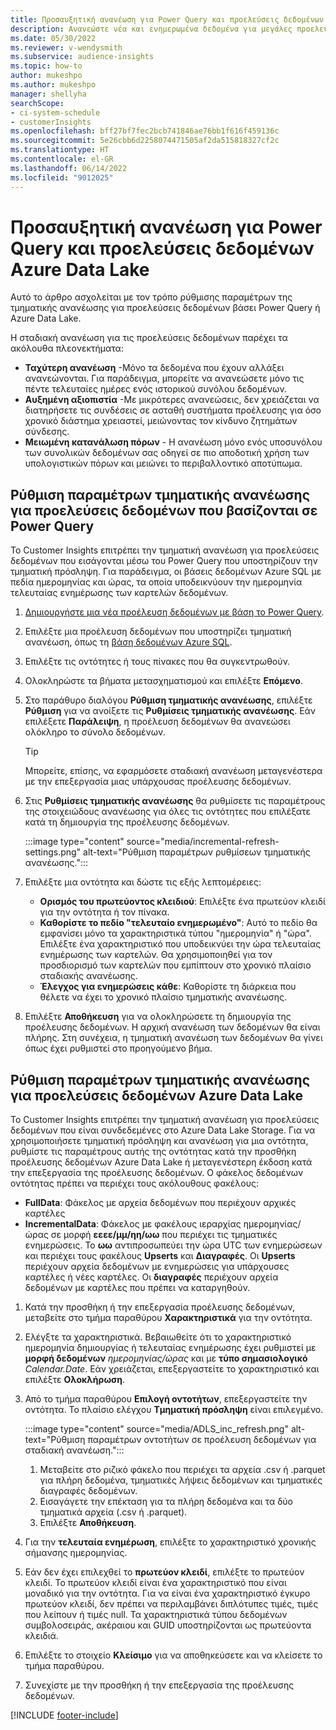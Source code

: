 ```yaml
---
title: Προσαυξητική ανανέωση για Power Query και προελεύσεις δεδομένων Azure Data Lake
description: Ανανεώστε νέα και ενημερωμένα δεδομένα για μεγάλες προελεύσεις δεδομένων βάσει Power Query ή προελεύσεων δεδομένων Azure Data Lake.
ms.date: 05/30/2022
ms.reviewer: v-wendysmith
ms.subservice: audience-insights
ms.topic: how-to
author: mukeshpo
ms.author: mukeshpo
manager: shellyha
searchScope:
- ci-system-schedule
- customerInsights
ms.openlocfilehash: bff27bf7fec2bcb741846ae76bb1f616f459136c
ms.sourcegitcommit: 5e26cbb6d2258074471505af2da515818327cf2c
ms.translationtype: HT
ms.contentlocale: el-GR
ms.lasthandoff: 06/14/2022
ms.locfileid: "9012025"
---
```

# <a name="incremental-refresh-for-power-query-and-azure-data-lake-data-sources"></a>Προσαυξητική ανανέωση για Power Query και προελεύσεις δεδομένων Azure Data Lake

Αυτό το άρθρο ασχολείται με τον τρόπο ρύθμισης παραμέτρων της τμηματικής ανανέωσης για προελεύσεις δεδομένων βάσει Power Query ή Azure Data Lake.

Η σταδιακή ανανέωση για τις προελεύσεις δεδομένων παρέχει τα ακόλουθα πλεονεκτήματα:

- **Ταχύτερη ανανέωση** -Μόνο τα δεδομένα που έχουν αλλάξει ανανεώνονται. Για παράδειγμα, μπορείτε να ανανεώσετε μόνο τις πέντε τελευταίες ημέρες ενός ιστορικού συνόλου δεδομένων.
- **Αυξημένη αξιοπιστία** -Με μικρότερες ανανεώσεις, δεν χρειάζεται να διατηρήσετε τις συνδέσεις σε ασταθή συστήματα προέλευσης για όσο χρονικό διάστημα χρειαστεί, μειώνοντας τον κίνδυνο ζητημάτων σύνδεσης.
- **Μειωμένη κατανάλωση πόρων** - Η ανανέωση μόνο ενός υποσυνόλου των συνολικών δεδομένων σας οδηγεί σε πιο αποδοτική χρήση των υπολογιστικών πόρων και μειώνει το περιβαλλοντικό αποτύπωμα.

## <a name="configure-incremental-refresh-for-data-sources-based-on-power-query"></a>Ρύθμιση παραμέτρων τμηματικής ανανέωσης για προελεύσεις δεδομένων που βασίζονται σε Power Query

Το Customer Insights επιτρέπει την τμηματική ανανέωση για προελεύσεις δεδομένων που εισάγονται μέσω του Power Query που υποστηρίζουν την τμηματική πρόσληψη. Για παράδειγμα, οι βάσεις δεδομένων Azure SQL με πεδία ημερομηνίας και ώρας, τα οποία υποδεικνύουν την ημερομηνία τελευταίας ενημέρωσης των καρτελών δεδομένων.

1. [Δημιουργήστε μια νέα προέλευση δεδομένων με βάση το Power Query](connect-power-query.md).

1. Επιλέξτε μια προέλευση δεδομένων που υποστηρίζει τμηματική ανανέωση, όπως τη [βάση δεδομένων Azure SQL](/power-query/connectors/azuresqldatabase).

1. Επιλέξτε τις οντότητες ή τους πίνακες που θα συγκεντρωθούν.

1. Ολοκληρώστε τα βήματα μετασχηματισμού και επιλέξτε **Επόμενο**.

1. Στο παράθυρο διαλόγου **Ρύθμιση τμηματικής ανανέωσης**, επιλέξτε **Ρύθμιση** για να ανοίξετε τις **Ρυθμίσεις τμηματικής ανανέωσης**. Εάν επιλέξετε **Παράλειψη**, η προέλευση δεδομένων θα ανανεώσει ολόκληρο το σύνολο δεδομένων.
   > [!TIP]
   > Μπορείτε, επίσης, να εφαρμόσετε σταδιακή ανανέωση μεταγενέστερα με την επεξεργασία μιας υπάρχουσας προέλευσης δεδομένων.

1. Στις **Ρυθμίσεις τμηματικής ανανέωσης** θα ρυθμίσετε τις παραμέτρους της στοιχειώδους ανανέωσης για όλες τις οντότητες που επιλέξατε κατά τη δημιουργία της προέλευσης δεδομένων.

   :::image type="content" source="media/incremental-refresh-settings.png" alt-text="Ρύθμιση παραμέτρων ρυθμίσεων τμηματικής ανανέωσης.":::

1. Επιλέξτε μια οντότητα και δώστε τις εξής λεπτομέρειες:

   - **Ορισμός του πρωτεύοντος κλειδιού**: Επιλέξτε ένα πρωτεύον κλειδί για την οντότητα ή τον πίνακα.
   - **Καθορίστε το πεδίο "τελευταίο ενημερωμένο"**: Αυτό το πεδίο θα εμφανίσει μόνο τα χαρακτηριστικά τύπου "ημερομηνία" ή "ώρα". Επιλέξτε ένα χαρακτηριστικό που υποδεικνύει την ώρα τελευταίας ενημέρωσης των καρτελών. Θα χρησιμοποιηθεί για τον προσδιορισμό των καρτελών που εμπίπτουν στο χρονικό πλαίσιο σταδιακής ανανέωσης.
   - **Έλεγχος για ενημερώσεις κάθε**: Καθορίστε τη διάρκεια που θέλετε να έχει το χρονικό πλαίσιο τμηματικής ανανέωσης.

1. Επιλέξτε **Αποθήκευση** για να ολοκληρώσετε τη δημιουργία της προέλευσης δεδομένων. Η αρχική ανανέωση των δεδομένων θα είναι πλήρης. Στη συνέχεια, η τμηματική ανανέωση των δεδομένων θα γίνει όπως έχει ρυθμιστεί στο προηγούμενο βήμα.

## <a name="configure-incremental-refresh-for-azure-data-lake-data-sources"></a>Ρύθμιση παραμέτρων τμηματικής ανανέωσης για προελεύσεις δεδομένων Azure Data Lake

Το Customer Insights επιτρέπει την τμηματική ανανέωση για προελεύσεις δεδομένων που είναι συνδεδεμένες στο Azure Data Lake Storage. Για να χρησιμοποιήσετε τμηματική πρόσληψη και ανανέωση για μια οντότητα, ρυθμίστε τις παραμέτρους αυτής της οντότητας κατά την προσθήκη προέλευσης δεδομένων Azure Data Lake ή μεταγενέστερη έκδοση κατά την επεξεργασία της προέλευσης δεδομένων. Ο φάκελος δεδομένων οντότητας πρέπει να περιέχει τους ακόλουθους φακέλους:

- **FullData**: Φάκελος με αρχεία δεδομένων που περιέχουν αρχικές καρτέλες
- **IncrementalData**: Φάκελος με φακέλους ιεραρχίας ημερομηνίας/ ώρας σε μορφή **εεεε/μμ/ηη/ωω** που περιέχει τις τμηματικές ενημερώσεις. Το **ωω** αντιπροσωπεύει την ώρα UTC των ενημερώσεων και περιέχει τους φακέλους **Upserts** και **Διαγραφές**. Οι **Upserts** περιέχουν αρχεία δεδομένων με ενημερώσεις για υπάρχουσες καρτέλες ή νέες καρτέλες. Οι **διαγραφές** περιέχουν αρχεία δεδομένων με καρτέλες που πρέπει να καταργηθούν.

1. Κατά την προσθήκη ή την επεξεργασία προέλευσης δεδομένων, μεταβείτε στο τμήμα παραθύρου **Χαρακτηριστικά** για την οντότητα.

1. Ελέγξτε τα χαρακτηριστικά. Βεβαιωθείτε ότι το χαρακτηριστικό ημερομηνία δημιουργίας ή τελευταίας ενημέρωσης έχει ρυθμιστεί με **μορφή δεδομένων** *ημερομηνίας/ώρας* και με **τύπο σημασιολογικό** *Calendar.Date*. Εάν χρειάζεται, επεξεργαστείτε το χαρακτηριστικό και επιλέξτε **Ολοκλήρωση**.

1. Από το τμήμα παραθύρου **Επιλογή οντοτήτων**, επεξεργαστείτε την οντότητα. Το πλαίσιο ελέγχου **Τμηματική πρόσληψη** είναι επιλεγμένο.

   :::image type="content" source="media/ADLS_inc_refresh.png" alt-text="Ρύθμιση παραμέτρων οντοτήτων σε προέλευση δεδομένων για σταδιακή ανανέωση.":::

   1. Μεταβείτε στο ριζικό φάκελο που περιέχει τα αρχεία .csv ή .parquet για πλήρη δεδομένα, τμηματικές λήψεις δεδομένων και τμηματικές διαγραφές δεδομένων.
   1. Εισαγάγετε την επέκταση για τα πλήρη δεδομένα και τα δύο τμηματικά αρχεία (\.csv ή \.parquet).
   1. Επιλέξτε **Αποθήκευση**.

1. Για την **τελευταία ενημέρωση**, επιλέξτε το χαρακτηριστικό χρονικής σήμανσης ημερομηνίας.

1. Εάν δεν έχει επιλεχθεί το **πρωτεύον κλειδί**, επιλέξτε το πρωτεύον κλειδί. Το πρωτεύον κλειδί είναι ένα χαρακτηριστικό που είναι μοναδικό για την οντότητα. Για να είναι ένα χαρακτηριστικό έγκυρο πρωτεύον κλειδί, δεν πρέπει να περιλαμβάνει διπλότυπες τιμές, τιμές που λείπουν ή τιμές null. Τα χαρακτηριστικά τύπου δεδομένων συμβολοσειράς, ακέραιου και GUID υποστηρίζονται ως πρωτεύοντα κλειδιά.

1. Επιλέξτε το στοιχείο **Κλείσιμο** για να αποθηκεύσετε και να κλείσετε το τμήμα παραθύρου.

1. Συνεχίστε με την προσθήκη ή την επεξεργασία της προέλευσης δεδομένων.

[!INCLUDE [footer-include](includes/footer-banner.md)]
